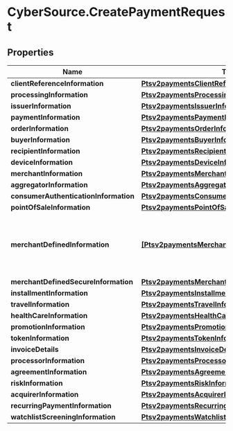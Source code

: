 # CyberSource.CreatePaymentRequest

## Properties
Name | Type | Description | Notes
------------ | ------------- | ------------- | -------------
**clientReferenceInformation** | [**Ptsv2paymentsClientReferenceInformation**](Ptsv2paymentsClientReferenceInformation.md) |  | [optional] 
**processingInformation** | [**Ptsv2paymentsProcessingInformation**](Ptsv2paymentsProcessingInformation.md) |  | [optional] 
**issuerInformation** | [**Ptsv2paymentsIssuerInformation**](Ptsv2paymentsIssuerInformation.md) |  | [optional] 
**paymentInformation** | [**Ptsv2paymentsPaymentInformation**](Ptsv2paymentsPaymentInformation.md) |  | [optional] 
**orderInformation** | [**Ptsv2paymentsOrderInformation**](Ptsv2paymentsOrderInformation.md) |  | [optional] 
**buyerInformation** | [**Ptsv2paymentsBuyerInformation**](Ptsv2paymentsBuyerInformation.md) |  | [optional] 
**recipientInformation** | [**Ptsv2paymentsRecipientInformation**](Ptsv2paymentsRecipientInformation.md) |  | [optional] 
**deviceInformation** | [**Ptsv2paymentsDeviceInformation**](Ptsv2paymentsDeviceInformation.md) |  | [optional] 
**merchantInformation** | [**Ptsv2paymentsMerchantInformation**](Ptsv2paymentsMerchantInformation.md) |  | [optional] 
**aggregatorInformation** | [**Ptsv2paymentsAggregatorInformation**](Ptsv2paymentsAggregatorInformation.md) |  | [optional] 
**consumerAuthenticationInformation** | [**Ptsv2paymentsConsumerAuthenticationInformation**](Ptsv2paymentsConsumerAuthenticationInformation.md) |  | [optional] 
**pointOfSaleInformation** | [**Ptsv2paymentsPointOfSaleInformation**](Ptsv2paymentsPointOfSaleInformation.md) |  | [optional] 
**merchantDefinedInformation** | [**[Ptsv2paymentsMerchantDefinedInformation]**](Ptsv2paymentsMerchantDefinedInformation.md) | The object containing the custom data that the merchant defines.  | [optional] 
**merchantDefinedSecureInformation** | [**Ptsv2paymentsMerchantDefinedSecureInformation**](Ptsv2paymentsMerchantDefinedSecureInformation.md) |  | [optional] 
**installmentInformation** | [**Ptsv2paymentsInstallmentInformation**](Ptsv2paymentsInstallmentInformation.md) |  | [optional] 
**travelInformation** | [**Ptsv2paymentsTravelInformation**](Ptsv2paymentsTravelInformation.md) |  | [optional] 
**healthCareInformation** | [**Ptsv2paymentsHealthCareInformation**](Ptsv2paymentsHealthCareInformation.md) |  | [optional] 
**promotionInformation** | [**Ptsv2paymentsPromotionInformation**](Ptsv2paymentsPromotionInformation.md) |  | [optional] 
**tokenInformation** | [**Ptsv2paymentsTokenInformation**](Ptsv2paymentsTokenInformation.md) |  | [optional] 
**invoiceDetails** | [**Ptsv2paymentsInvoiceDetails**](Ptsv2paymentsInvoiceDetails.md) |  | [optional] 
**processorInformation** | [**Ptsv2paymentsProcessorInformation**](Ptsv2paymentsProcessorInformation.md) |  | [optional] 
**agreementInformation** | [**Ptsv2paymentsAgreementInformation**](Ptsv2paymentsAgreementInformation.md) |  | [optional] 
**riskInformation** | [**Ptsv2paymentsRiskInformation**](Ptsv2paymentsRiskInformation.md) |  | [optional] 
**acquirerInformation** | [**Ptsv2paymentsAcquirerInformation**](Ptsv2paymentsAcquirerInformation.md) |  | [optional] 
**recurringPaymentInformation** | [**Ptsv2paymentsRecurringPaymentInformation**](Ptsv2paymentsRecurringPaymentInformation.md) |  | [optional] 
**watchlistScreeningInformation** | [**Ptsv2paymentsWatchlistScreeningInformation**](Ptsv2paymentsWatchlistScreeningInformation.md) |  | [optional] 



